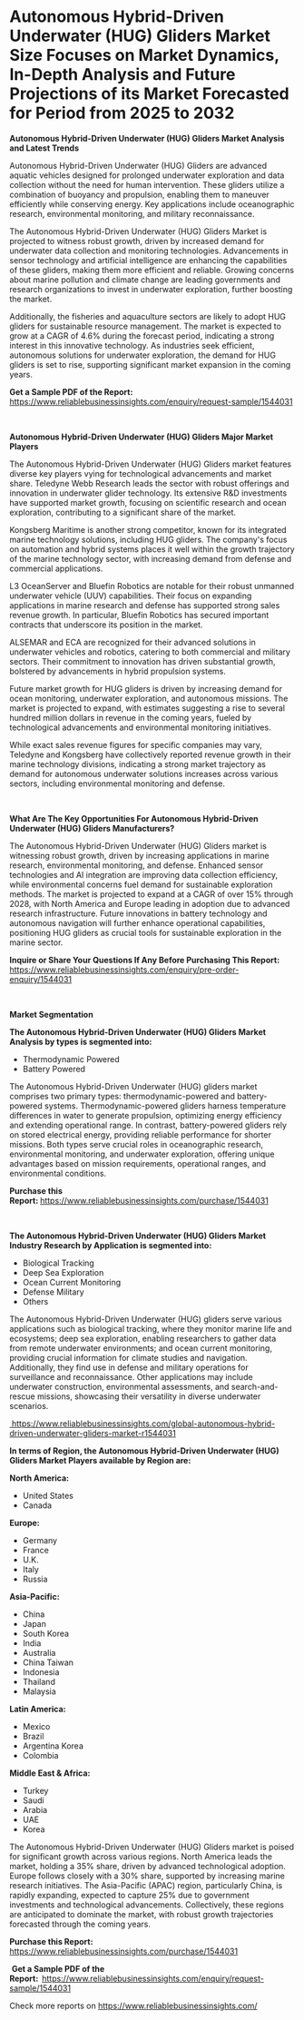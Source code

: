 <p><h1>Autonomous Hybrid-Driven Underwater (HUG) Gliders Market Size Focuses on Market Dynamics, In-Depth Analysis and Future Projections of its Market Forecasted for Period from 2025 to 2032</h1></p><p><strong>Autonomous Hybrid-Driven Underwater (HUG) Gliders Market Analysis and Latest Trends</strong></p>
<p><p>Autonomous Hybrid-Driven Underwater (HUG) Gliders are advanced aquatic vehicles designed for prolonged underwater exploration and data collection without the need for human intervention. These gliders utilize a combination of buoyancy and propulsion, enabling them to maneuver efficiently while conserving energy. Key applications include oceanographic research, environmental monitoring, and military reconnaissance.</p><p>The Autonomous Hybrid-Driven Underwater (HUG) Gliders Market is projected to witness robust growth, driven by increased demand for underwater data collection and monitoring technologies. Advancements in sensor technology and artificial intelligence are enhancing the capabilities of these gliders, making them more efficient and reliable. Growing concerns about marine pollution and climate change are leading governments and research organizations to invest in underwater exploration, further boosting the market.</p><p>Additionally, the fisheries and aquaculture sectors are likely to adopt HUG gliders for sustainable resource management. The market is expected to grow at a CAGR of 4.6% during the forecast period, indicating a strong interest in this innovative technology. As industries seek efficient, autonomous solutions for underwater exploration, the demand for HUG gliders is set to rise, supporting significant market expansion in the coming years.</p></p>
<p><strong>Get a Sample PDF of the Report:&nbsp;</strong> <a href="https://www.reliablebusinessinsights.com/enquiry/request-sample/1544031?utm_campaign=1138&utm_medium=2&utm_source=Github&utm_content=ia&utm_term=27022025&utm_id=autonomous-hybrid-driven-underwater-hug-gliders">https://www.reliablebusinessinsights.com/enquiry/request-sample/1544031</a></p>
<p>&nbsp;</p>
<p><strong>Autonomous Hybrid-Driven Underwater (HUG) Gliders Major Market Players</strong></p>
<p><p>The Autonomous Hybrid-Driven Underwater (HUG) Gliders market features diverse key players vying for technological advancements and market share. Teledyne Webb Research leads the sector with robust offerings and innovation in underwater glider technology. Its extensive R&D investments have supported market growth, focusing on scientific research and ocean exploration, contributing to a significant share of the market.</p><p>Kongsberg Maritime is another strong competitor, known for its integrated marine technology solutions, including HUG gliders. The company's focus on automation and hybrid systems places it well within the growth trajectory of the marine technology sector, with increasing demand from defense and commercial applications.</p><p>L3 OceanServer and Bluefin Robotics are notable for their robust unmanned underwater vehicle (UUV) capabilities. Their focus on expanding applications in marine research and defense has supported strong sales revenue growth. In particular, Bluefin Robotics has secured important contracts that underscore its position in the market.</p><p>ALSEMAR and ECA are recognized for their advanced solutions in underwater vehicles and robotics, catering to both commercial and military sectors. Their commitment to innovation has driven substantial growth, bolstered by advancements in hybrid propulsion systems.</p><p>Future market growth for HUG gliders is driven by increasing demand for ocean monitoring, underwater exploration, and autonomous missions. The market is projected to expand, with estimates suggesting a rise to several hundred million dollars in revenue in the coming years, fueled by technological advancements and environmental monitoring initiatives.</p><p>While exact sales revenue figures for specific companies may vary, Teledyne and Kongsberg have collectively reported revenue growth in their marine technology divisions, indicating a strong market trajectory as demand for autonomous underwater solutions increases across various sectors, including environmental monitoring and defense.</p></p>
<p>&nbsp;</p>
<p><strong>What Are The Key Opportunities For Autonomous Hybrid-Driven Underwater (HUG) Gliders Manufacturers?</strong></p>
<p><p>The Autonomous Hybrid-Driven Underwater (HUG) Gliders market is witnessing robust growth, driven by increasing applications in marine research, environmental monitoring, and defense. Enhanced sensor technologies and AI integration are improving data collection efficiency, while environmental concerns fuel demand for sustainable exploration methods. The market is projected to expand at a CAGR of over 15% through 2028, with North America and Europe leading in adoption due to advanced research infrastructure. Future innovations in battery technology and autonomous navigation will further enhance operational capabilities, positioning HUG gliders as crucial tools for sustainable exploration in the marine sector.</p></p>
<p><strong>Inquire or Share Your Questions If Any Before Purchasing This Report:</strong> <a href="https://www.reliablebusinessinsights.com/enquiry/pre-order-enquiry/1544031?utm_campaign=1138&utm_medium=2&utm_source=Github&utm_content=ia&utm_term=27022025&utm_id=autonomous-hybrid-driven-underwater-hug-gliders">https://www.reliablebusinessinsights.com/enquiry/pre-order-enquiry/1544031</a></p>
<p>&nbsp;</p>
<p><strong>Market Segmentation</strong></p>
<p><strong>The Autonomous Hybrid-Driven Underwater (HUG) Gliders Market Analysis by types is segmented into:</strong></p>
<p><ul><li>Thermodynamic Powered</li><li>Battery Powered</li></ul></p>
<p><p>The Autonomous Hybrid-Driven Underwater (HUG) gliders market comprises two primary types: thermodynamic-powered and battery-powered systems. Thermodynamic-powered gliders harness temperature differences in water to generate propulsion, optimizing energy efficiency and extending operational range. In contrast, battery-powered gliders rely on stored electrical energy, providing reliable performance for shorter missions. Both types serve crucial roles in oceanographic research, environmental monitoring, and underwater exploration, offering unique advantages based on mission requirements, operational ranges, and environmental conditions.</p></p>
<p><strong>Purchase this Report:&nbsp;</strong><a href="https://www.reliablebusinessinsights.com/purchase/1544031?utm_campaign=1138&utm_medium=2&utm_source=Github&utm_content=ia&utm_term=27022025&utm_id=autonomous-hybrid-driven-underwater-hug-gliders">https://www.reliablebusinessinsights.com/purchase/1544031</a></p>
<p>&nbsp;</p>
<p><strong>The Autonomous Hybrid-Driven Underwater (HUG) Gliders Market Industry Research by Application is segmented into:</strong></p>
<p><ul><li>Biological Tracking</li><li>Deep Sea Exploration</li><li>Ocean Current Monitoring</li><li>Defense Military</li><li>Others</li></ul></p>
<p><p>The Autonomous Hybrid-Driven Underwater (HUG) gliders serve various applications such as biological tracking, where they monitor marine life and ecosystems; deep sea exploration, enabling researchers to gather data from remote underwater environments; and ocean current monitoring, providing crucial information for climate studies and navigation. Additionally, they find use in defense and military operations for surveillance and reconnaissance. Other applications may include underwater construction, environmental assessments, and search-and-rescue missions, showcasing their versatility in diverse underwater scenarios.</p></p>
<p><a href="https://www.reliablebusinessinsights.com/global-autonomous-hybrid-driven-underwater-gliders-market-r1544031?utm_campaign=1138&utm_medium=2&utm_source=Github&utm_content=ia&utm_term=27022025&utm_id=autonomous-hybrid-driven-underwater-hug-gliders">&nbsp;https://www.reliablebusinessinsights.com/global-autonomous-hybrid-driven-underwater-gliders-market-r1544031</a></p>
<p><strong>In terms of Region, the Autonomous Hybrid-Driven Underwater (HUG) Gliders Market Players available by Region are:</strong></p>
<p>
    <p> <strong> North America: </strong>
        <ul>
            <li>United States</li>
            <li>Canada</li>
        </ul>
        </p> 
    <p> <strong> Europe: </strong>
        <ul>
            <li>Germany</li>
            <li>France</li>
            <li>U.K.</li>
            <li>Italy</li>
            <li>Russia</li>
        </ul>
        </p> 
    <p> <strong> Asia-Pacific: </strong>
        <ul>
            <li>China</li>
            <li>Japan</li>
            <li>South Korea</li>
            <li>India</li>
            <li>Australia</li>
            <li>China Taiwan</li>
            <li>Indonesia</li>
            <li>Thailand</li>
            <li>Malaysia</li>
        </ul>
        </p> 
    <p> <strong> Latin America: </strong>
        <ul>
            <li>Mexico</li>
            <li>Brazil</li>
            <li>Argentina Korea</li>
            <li>Colombia</li>
        </ul>
        </p> 
    <p> <strong> Middle East & Africa: </strong>
        <ul>
            <li>Turkey</li>
            <li>Saudi</li>
            <li>Arabia</li>
            <li>UAE</li>
            <li>Korea</li>
        </ul>
    </p>
    </p>
<p><p>The Autonomous Hybrid-Driven Underwater (HUG) Gliders market is poised for significant growth across various regions. North America leads the market, holding a 35% share, driven by advanced technological adoption. Europe follows closely with a 30% share, supported by increasing marine research initiatives. The Asia-Pacific (APAC) region, particularly China, is rapidly expanding, expected to capture 25% due to government investments and technological advancements. Collectively, these regions are anticipated to dominate the market, with robust growth trajectories forecasted through the coming years.</p></p>
<p><strong>Purchase this Report: </strong><a href="https://www.reliablebusinessinsights.com/purchase/1544031?utm_campaign=1138&utm_medium=2&utm_source=Github&utm_content=ia&utm_term=27022025&utm_id=autonomous-hybrid-driven-underwater-hug-gliders">https://www.reliablebusinessinsights.com/purchase/1544031</a></p>
<p>&nbsp;<strong>Get a Sample PDF of the Report:&nbsp;&nbsp;</strong><a href="https://www.reliablebusinessinsights.com/enquiry/request-sample/1544031?utm_campaign=1138&utm_medium=2&utm_source=Github&utm_content=ia&utm_term=27022025&utm_id=autonomous-hybrid-driven-underwater-hug-gliders">https://www.reliablebusinessinsights.com/enquiry/request-sample/1544031</a></p>
<p><strong></strong></p>
<p>Check more reports on <a href="https://www.reliablebusinessinsights.com/?utm_campaign=1138&utm_medium=2&utm_source=Github&utm_content=ia&utm_term=27022025&utm_id=autonomous-hybrid-driven-underwater-hug-gliders">https://www.reliablebusinessinsights.com/</a></p>